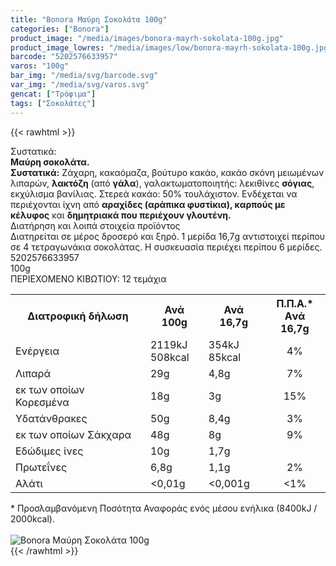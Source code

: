 ```yaml
---
title: "Bonora Μαύρη Σοκολάτα 100g"
categories: ["Bonora"]
product_image: "/media/images/bonora-mayrh-sokolata-100g.jpg"
product_image_lowres: "/media/images/low/bonora-mayrh-sokolata-100g.jpg"
barcode: "5202576633957"
varos: "100g"
bar_img: "/media/svg/barcode.svg"
var_img: "/media/svg/varos.svg"
gencat: ["Τρόφιμα"]
tags: ["Σοκολάτες"]
---
```

{{< rawhtml >}}

<div class="sload85"><div class="product"><div id="sistatika">Συστατικά:</div><div class="alltext"><strong>Μαύρη σοκολάτα.</strong><br><strong>Συστατικά:</strong> Ζάχαρη, κακαόμαζα, βούτυρο κακάο, κακάο σκόνη μειωμένων λιπαρών, <strong>λακτόζη</strong> (από <strong>γάλα</strong>), γαλακτωματοποιητής: λεκιθίνες <strong>σόγιας</strong>, εκχύλισμα βανίλιας. Στερεά κακάο: 50% τουλάχιστον. Ενδέχεται να περιέχονται ίχνη από <strong>αραχίδες (αράπικα φυστίκια), καρπούς με κέλυφος</strong> και <strong>δημητριακά που περιέχουν γλουτένη.</strong></div><div id="loipa">Διατήρηση και λοιπά στοιχεία προϊόντος</div><div class="alltext">Διατηρείται σε μέρος δροσερό και ξηρό. 1 μερίδα 16,7g αντιστοιχεί περίπου σε 4 τετραγωνάκια σοκολάτας. H συσκευασία περιέχει περίπου 6 μερίδες.</div><div id="barcode"><div id="barimage1"></div><span id="bartext">5202576633957</span></div><div id="varos"><div id="varosimage1"></div><span id="varostext">100g</span></div><div id="kivotio">ΠΕΡΙΕΧΟΜΕΝΟ ΚΙΒΩΤΙΟΥ: 12 τεμάχια</div><table id="diatable"><tbody><tr><th>Διατροφική δήλωση</th><th>Ανά 100g</th><th>Ανά 16,7g</th><th>Π.Π.Α.*<br>Aνά 16,7g</th></tr><tr><td class="texr2">Ενέργεια</td><td class="texr">2119kJ<br>508kcal</td><td class="texr">354kJ<br>85kcal</td><td class="texr" style="text-align:center">4%</td></tr><tr><td class="texr2">Λιπαρά</td><td class="texr">29g</td><td class="texr">4,8g</td><td class="texr" style="text-align:center">7%</td></tr><tr><td class="gray">εκ των οποίων Κορεσµένα</td><td class="gray2">18g</td><td class="gray2">3g</td><td class="gray2" style="text-align:center">15%</td></tr><tr><td class="texr2">Yδατάνθρακες</td><td class="texr">50g</td><td class="texr">8,4g</td><td class="texr" style="text-align:center">3%</td></tr><tr><td class="gray">εκ των οποίων Σάκχαρα</td><td class="gray2">48g</td><td class="gray2">8g</td><td class="gray2" style="text-align:center">9%</td></tr><tr><td class="texr2">Eδώδιμες ίνες</td><td class="texr">10g</td><td class="texr">1,7g</td><td class="texr" style="text-align:center">&nbsp;</td></tr><tr><td class="texr2">Πρωτεΐνες</td><td class="texr">6,8g</td><td class="texr">1,1g</td><td class="texr" style="text-align:center">2%</td></tr><tr><td class="texr2">Αλάτι</td><td class="texr">&lt;0,01g</td><td class="texr">&lt;0,001g</td><td class="texr" style="text-align:center">&lt;1%</td></tr></tbody></table><div class="alltext">* Προσλαμβανόμενη Ποσότητα Αναφοράς ενός μέσου ενήλικα (8400kJ / 2000kcal).</div><br><div class="pimg"><img alt="Bonora Μαύρη Σοκολάτα 100g" title="Bonora Μαύρη Σοκολάτα 100g" src="/media/images/bonora-mayrh-sokolata-100g.jpg"></div></div></div>
{{< /rawhtml >}}


